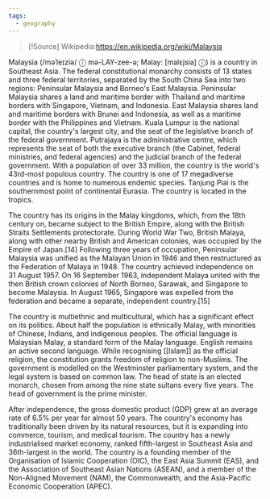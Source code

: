 ```yaml
---
tags:
  - geography
---
```

>[!Source]
>Wikipedia:https://en.wikipedia.org/wiki/Malaysia


Malaysia (/məˈleɪziə/ ⓘ mə-LAY-zee-ə; Malay: [malɛjsia] ⓘ) is a country in Southeast Asia. The federal constitutional monarchy consists of 13 states and three federal territories, separated by the South China Sea into two regions: Peninsular Malaysia and Borneo's East Malaysia. Peninsular Malaysia shares a land and maritime border with Thailand and maritime borders with Singapore, Vietnam, and Indonesia. East Malaysia shares land and maritime borders with Brunei and Indonesia, as well as a maritime border with the Philippines and Vietnam. Kuala Lumpur is the national capital, the country's largest city, and the seat of the legislative branch of the federal government. Putrajaya is the administrative centre, which represents the seat of both the executive branch (the Cabinet, federal ministries, and federal agencies) and the judicial branch of the federal government. With a population of over 33 million, the country is the world's 43rd-most populous country. The country is one of 17 megadiverse countries and is home to numerous endemic species. Tanjung Piai is the southernmost point of continental Eurasia. The country is located in the tropics.

The country has its origins in the Malay kingdoms, which, from the 18th century on, became subject to the British Empire, along with the British Straits Settlements protectorate. During World War Two, British Malaya, along with other nearby British and American colonies, was occupied by the Empire of Japan.[14] Following three years of occupation, Peninsular Malaysia was unified as the Malayan Union in 1946 and then restructured as the Federation of Malaya in 1948. The country achieved independence on 31 August 1957. On 16 September 1963, independent Malaya united with the then British crown colonies of North Borneo, Sarawak, and Singapore to become Malaysia. In August 1965, Singapore was expelled from the federation and became a separate, independent country.[15]

The country is multiethnic and multicultural, which has a significant effect on its politics. About half the population is ethnically Malay, with minorities of Chinese, Indians, and indigenous peoples. The official language is Malaysian Malay, a standard form of the Malay language. English remains an active second language. While recognising [[Islam]] as the official religion, the constitution grants freedom of religion to non-Muslims. The government is modelled on the Westminster parliamentary system, and the legal system is based on common law. The head of state is an elected monarch, chosen from among the nine state sultans every five years. The head of government is the prime minister.

After independence, the gross domestic product (GDP) grew at an average rate of 6.5% per year for almost 50 years. The country's economy has traditionally been driven by its natural resources, but it is expanding into commerce, tourism, and medical tourism. The country has a newly industrialised market economy, ranked fifth-largest in Southeast Asia and 36th-largest in the world. The country is a founding member of the Organisation of Islamic Cooperation (OIC), the East Asia Summit (EAS), and the Association of Southeast Asian Nations (ASEAN), and a member of the Non-Aligned Movement (NAM), the Commonwealth, and the Asia-Pacific Economic Cooperation (APEC). 